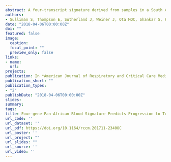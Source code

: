 ```yaml
---
abstract: A four-transcript signature derived from samples in a South African and Gambian training set predicted progression up to two years before onset of disease in blinded test set samples from South Africa, the Gambia, and Ethiopia with little population-associated variability, and it was also validated in an external cohort of South African adolescents with latent M. tuberculosis infection. By contrast, published diagnostic or prognostic TB signatures were predicted in samples from some but not all three countries, indicating site-specific variability. Post hoc meta-analysis identified a single gene pair, C1QC/TRAV27 (complement C1q C-chain / T-cell receptor-α variable gene 27) that would consistently predict TB progression in household contacts from multiple African sites but not in infected adolescents without known recent exposure events.
authors:
- Sulliman S, Thompson E, Sutherland J, Weiner J, Ota MOC, Shankar S, Penn-Nicholson A, Thiel B, et al
date: "2018-04-06T00:00:00Z"
doi: ""
featured: false
image:
  caption: 
  focal_point: ""
  preview_only: false
links:
- name: 
  url: 
projects:
publication: In *American Journal of Respiratory and Critical Care Medicine*
publication_short: ""
publication_types:
- "2"
publishDate: "2018-04-06T00:00:00Z"
slides: 
summary: 
tags:
title: Four-gene Pan-African Blood Signature Predicts Progression to Tuberculosis
url_code: ''
url_dataset: ''
url_pdf: https://doi.org/10.1164/rccm.201711-2340OC
url_poster: ''
url_project: ""
url_slides: ""
url_source: ''
url_video: ''
---
```


